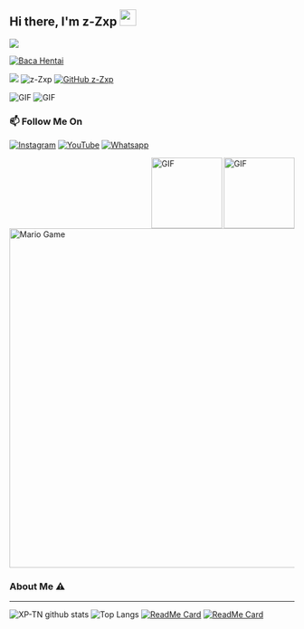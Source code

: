 ## Hi there, I'm z-Zxp <img src="https://github.com/TheDudeThatCode/TheDudeThatCode/blob/master/Assets/Hi.gif" width="29px">
<p>
  <a href="https://count.getloli.com/"><img src="https://count.getloli.com/get/@Agungx?theme=gelbooru-h"></a>
</p>

[![Baca Hentai](https://img.shields.io/badge/Link%20Here-Enjoy-lightgrey)](http://zxywebsite.6te.net)

![](https://visitor-badge.glitch.me/badge?page_id=z-Zxp)
![z-Zxp](https://komarev.com/ghpvc/?username=z-Zxp&label=Views&color=blue&style=plastic)
[![GitHub z-Zxp](https://img.shields.io/github/followers/z-Zxp?label=follow&style=social)](https://github.com/z-Zxp)

<img align="center" fit="fill" alt="GIF" src="https://media3.giphy.com/media/FB5EOw0CaaQM0/giphy.webp?cid=6c09b9521731b6d114b798f6af4a48558d5cd95ed60dc7b5&rid=giphy.webp&ct=g" />

<img align="center" fit="fill" alt="GIF" src="https://media.giphy.com/media/836HiJc7pgzy8iNXCn/giphy.gif" />

### 📫 Follow Me On
<a href="https://www.instagram.com/_Zxagung" target="_blank"><img src="https://img.shields.io/badge/Instagram-%23E4405F.svg?&style=flat-square&logo=instagram&logoColor=white" alt="Instagram"></a>
<a href="https://youtube.com/channel/UCMiQsqzWvj-zKxNlFlG_Wow" target="_blank"><img src="https://img.shields.io/badge/YouTube-%231877F2.svg?&style=flat-square&logo=YouTube&logoColor=white" alt="YouTube"></a>
<a href="https://wa.me/11111111111" target="_blank"><img src="https://img.shields.io/badge/Whatsapp-%808080.svg?&style=flat-square&logo=Whatsapp&logoColor=white" alt="Whatsapp"></a>

<img align="right" alt="GIF" height="125px" src="https://i.giphy.com/media/LMt9638dO8dftAjtco/200.webp" />
<img align="right" alt="GIF" height="125px" src="https://media3.giphy.com/media/ln7z2eWriiQAllfVcn/200w.webp" />


<img src="https://github.com/TheDudeThatCode/TheDudeThatCode/blob/master/Assets/Mario_Gameplay.gif" alt="Mario Game" width="600" />


### About Me ⚠️
___

![XP-TN github stats](https://github-readme-stats.vercel.app/api?username=z-Zxp&show_icons=true&theme=tokyonight)
![Top Langs](https://github-readme-stats.vercel.app/api/top-langs/?username=z-Zxp&hide=css,html&theme=tokyonight)
[![ReadMe Card](https://github-readme-stats.vercel.app/api/pin/?username=z-Zxp&repo=z-Zxp)](https://github.com/XP-TN/XP-TNNBOT)
[![ReadMe Card](https://github-readme-stats.vercel.app/api/pin/?username=z-Zxp&repo=z-Zxp)](https://github.com/XP-TN/XP-TNNBOT)
<!--
**XP-TN/XP-TN** is a ✨ _special_ ✨ repository because its `README.md` (this file) appears on your GitHub profile.



**Personal Stuffs:**
- 🔭 I’m currently working on my campus project
- 🌱 I’m currently learning typescript
- ✨ Interested in backend-ish things 
- 🤔 Looking for help with my [Github](https://github.com/Z-zxp)
- 📫 Reach me via [whatsapp](https://wa.me/11111111111) or [facebook](https://www.facebook.com/adm.tidakperlutenar.6/)


[![🦉 z-Zxp github stats](https://github-readme-stats.vercel.app/api?username=z-Zxp&show_icons=true&hide_border=true&hide=issues)](https://github.com/z-Zxp)


